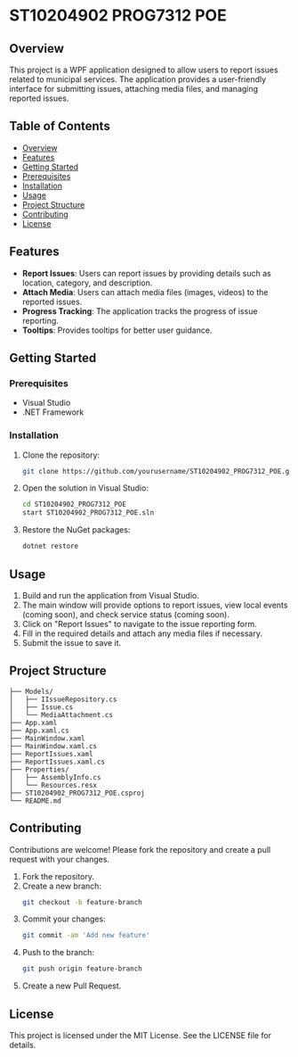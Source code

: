 # ST10204902 PROG7312 POE

## Overview
This project is a WPF application designed to allow users to report issues related to municipal services. The application provides a user-friendly interface for submitting issues, attaching media files, and managing reported issues.

## Table of Contents
- [Overview](#overview)
- [Features](#features)
- [Getting Started](#getting-started)
- [Prerequisites](#prerequisites)
- [Installation](#installation)
- [Usage](#usage)
- [Project Structure](#project-structure)
- [Contributing](#contributing)
- [License](#license)

## Features
- **Report Issues**: Users can report issues by providing details such as location, category, and description.
- **Attach Media**: Users can attach media files (images, videos) to the reported issues.
- **Progress Tracking**: The application tracks the progress of issue reporting.
- **Tooltips**: Provides tooltips for better user guidance.

## Getting Started

### Prerequisites
- Visual Studio
- .NET Framework

### Installation
1. Clone the repository:
    ```bash
    git clone https://github.com/yourusername/ST10204902_PROG7312_POE.git
    ```
2. Open the solution in Visual Studio:
    ```bash
    cd ST10204902_PROG7312_POE
    start ST10204902_PROG7312_POE.sln
    ```
3. Restore the NuGet packages:
    ```bash
    dotnet restore
    ```

## Usage
1. Build and run the application from Visual Studio.
2. The main window will provide options to report issues, view local events (coming soon), and check service status (coming soon).
3. Click on "Report Issues" to navigate to the issue reporting form.
4. Fill in the required details and attach any media files if necessary.
5. Submit the issue to save it.

## Project Structure
```ST10204902_PROG7312_POE/
├── Models/
│   ├── IIssueRepository.cs
│   ├── Issue.cs
│   └── MediaAttachment.cs
├── App.xaml
├── App.xaml.cs
├── MainWindow.xaml
├── MainWindow.xaml.cs
├── ReportIssues.xaml
├── ReportIssues.xaml.cs
├── Properties/
│   ├── AssemblyInfo.cs
│   └── Resources.resx
├── ST10204902_PROG7312_POE.csproj
└── README.md
```


## Contributing
Contributions are welcome! Please fork the repository and create a pull request with your changes.

1. Fork the repository.
2. Create a new branch:
    ```bash
    git checkout -b feature-branch
    ```
3. Commit your changes:
    ```bash
    git commit -am 'Add new feature'
    ```
4. Push to the branch:
    ```bash
    git push origin feature-branch
    ```
5. Create a new Pull Request.

## License
This project is licensed under the MIT License. See the LICENSE file for details.
